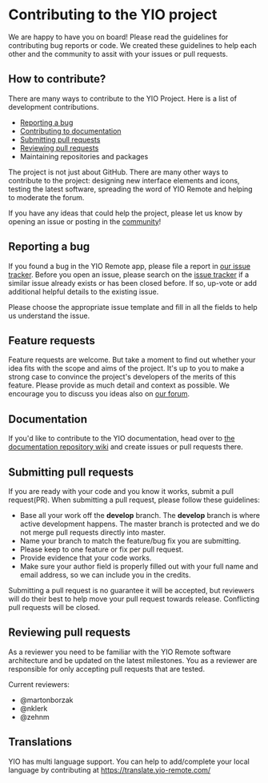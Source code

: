 # Contributing to the YIO project
We are happy to have you on board! Please read the guidelines for contributing bug reports or code. We created these guidelines to help each other and the community to assit with your issues or pull requests.

## How to contribute?
There are many ways to contribute to the YIO Project. Here is a list of development contributions.
- [Reporting a bug](CONTRIBUTING.md#reporting-a-bug)
- [Contributing to documentation](CONTRIBUTING.md#documentation)
- [Submitting pull requests](CONTRIBUTING.md#submitting-pull-requests)
- [Reviewing pull requests](CONTRIBUTING.md#reviewing-pull-requests)
- Maintaining repositories and packages

The project is not just about GitHub. There are many other ways to contribute to the project: designing new interface elements and icons, testing the latest software, spreading the word of YIO Remote and helping to moderate the forum.

If you have any ideas that could help the project, please let us know by opening an issue or posting in the [community](https://community.yio-remote.com/)!

## Reporting a bug
If you found a bug in the YIO Remote app, please file a report in [our issue tracker](https://github.com/YIO-Remote/remote-software/issues). Before you open an issue, please search on the [issue tracker](https://github.com/YIO-Remote/remote-software/issues) if a similar issue already exists or has been closed before. If so, up-vote or add additional helpful details to the existing issue.

Please choose the appropriate issue template and fill in all the fields to help us understand the issue.

## Feature requests
Feature requests are welcome. But take a moment to find out whether your idea fits with the scope and aims of the project. It's up to you to make a strong case to convince the project's developers of the merits of this feature. Please provide as much detail and context as possible. We encourage you to discuss you ideas also on [our forum](https://community.yio-remote.com/c/feature-requests).

## Documentation
If you'd like to contribute to the YIO documentation, head over to [the documentation repository wiki](https://github.com/YIO-Remote/documentation/wiki) and create issues or pull requests there.

## Submitting pull requests
If you are ready with your code and you know it works, submit a pull request(PR). When submitting a pull request, please follow these guidelines:
- Base all your work off the **develop** branch. The **develop** branch is where active development happens. The master branch is protected and we do not merge pull requests directly into master.
- Name your branch to match the feature/bug fix you are submitting.
- Please keep to one feature or fix per pull request.
- Provide evidence that your code works.
- Make sure your author field is properly filled out with your full name and email address, so we can include you in the credits.

Submitting a pull request is no guarantee it will be accepted, but reviewers will do their best to help move your pull request towards release. Conflicting pull requests will be closed.

## Reviewing pull requests
As a reviewer you need to be familiar with the YIO Remote software architecture and be updated on the latest milestones. You as a reviewer are responsible for only accepting pull requests that are tested.

Current reviewers:
- @martonborzak
- @nklerk
- @zehnm


## Translations
YIO has multi language support. You can help to add/complete your local language by contributing at https://translate.yio-remote.com/
